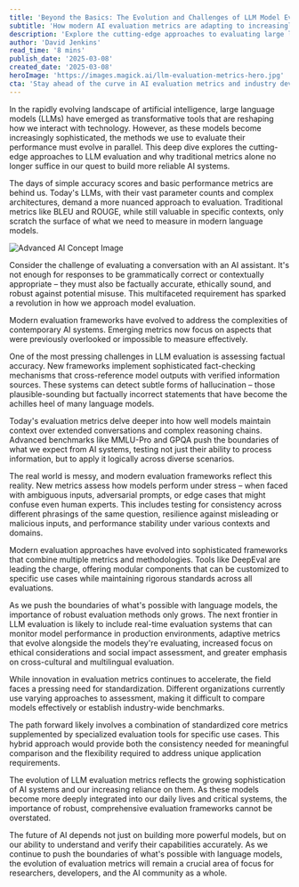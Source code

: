 ```yaml
---
title: 'Beyond the Basics: The Evolution and Challenges of LLM Model Evaluation'
subtitle: 'How modern AI evaluation metrics are adapting to increasingly sophisticated language models'
description: 'Explore the cutting-edge approaches to evaluating large language models (LLMs), focusing on why traditional metrics alone no longer suffice in building more reliable AI systems. Delve into modern evaluation frameworks that address factual accuracy, context maintenance, ethical soundness, and robustness against misuse. Discover how the evolution of LLM evaluation metrics reflects the growing sophistication of AI systems.'
author: 'David Jenkins'
read_time: '8 mins'
publish_date: '2025-03-08'
created_date: '2025-03-08'
heroImage: 'https://images.magick.ai/llm-evaluation-metrics-hero.jpg'
cta: 'Stay ahead of the curve in AI evaluation metrics and industry developments. Follow us on LinkedIn for regular insights into the evolving landscape of language model assessment and artificial intelligence innovation.'
---
```


In the rapidly evolving landscape of artificial intelligence, large language models (LLMs) have emerged as transformative tools that are reshaping how we interact with technology. However, as these models become increasingly sophisticated, the methods we use to evaluate their performance must evolve in parallel. This deep dive explores the cutting-edge approaches to LLM evaluation and why traditional metrics alone no longer suffice in our quest to build more reliable AI systems.

The days of simple accuracy scores and basic performance metrics are behind us. Today's LLMs, with their vast parameter counts and complex architectures, demand a more nuanced approach to evaluation. Traditional metrics like BLEU and ROUGE, while still valuable in specific contexts, only scratch the surface of what we need to measure in modern language models.

![Advanced AI Concept Image](https://i.magick.ai/PIXE/1738406181100_magick_img.webp)

Consider the challenge of evaluating a conversation with an AI assistant. It's not enough for responses to be grammatically correct or contextually appropriate – they must also be factually accurate, ethically sound, and robust against potential misuse. This multifaceted requirement has sparked a revolution in how we approach model evaluation.

Modern evaluation frameworks have evolved to address the complexities of contemporary AI systems. Emerging metrics now focus on aspects that were previously overlooked or impossible to measure effectively.

One of the most pressing challenges in LLM evaluation is assessing factual accuracy. New frameworks implement sophisticated fact-checking mechanisms that cross-reference model outputs with verified information sources. These systems can detect subtle forms of hallucination – those plausible-sounding but factually incorrect statements that have become the achilles heel of many language models.

Today's evaluation metrics delve deeper into how well models maintain context over extended conversations and complex reasoning chains. Advanced benchmarks like MMLU-Pro and GPQA push the boundaries of what we expect from AI systems, testing not just their ability to process information, but to apply it logically across diverse scenarios.

The real world is messy, and modern evaluation frameworks reflect this reality. New metrics assess how models perform under stress – when faced with ambiguous inputs, adversarial prompts, or edge cases that might confuse even human experts. This includes testing for consistency across different phrasings of the same question, resilience against misleading or malicious inputs, and performance stability under various contexts and domains.

Modern evaluation approaches have evolved into sophisticated frameworks that combine multiple metrics and methodologies. Tools like DeepEval are leading the charge, offering modular components that can be customized to specific use cases while maintaining rigorous standards across all evaluations.

As we push the boundaries of what's possible with language models, the importance of robust evaluation methods only grows. The next frontier in LLM evaluation is likely to include real-time evaluation systems that can monitor model performance in production environments, adaptive metrics that evolve alongside the models they're evaluating, increased focus on ethical considerations and social impact assessment, and greater emphasis on cross-cultural and multilingual evaluation.

While innovation in evaluation metrics continues to accelerate, the field faces a pressing need for standardization. Different organizations currently use varying approaches to assessment, making it difficult to compare models effectively or establish industry-wide benchmarks.

The path forward likely involves a combination of standardized core metrics supplemented by specialized evaluation tools for specific use cases. This hybrid approach would provide both the consistency needed for meaningful comparison and the flexibility required to address unique application requirements.

The evolution of LLM evaluation metrics reflects the growing sophistication of AI systems and our increasing reliance on them. As these models become more deeply integrated into our daily lives and critical systems, the importance of robust, comprehensive evaluation frameworks cannot be overstated.

The future of AI depends not just on building more powerful models, but on our ability to understand and verify their capabilities accurately. As we continue to push the boundaries of what's possible with language models, the evolution of evaluation metrics will remain a crucial area of focus for researchers, developers, and the AI community as a whole.